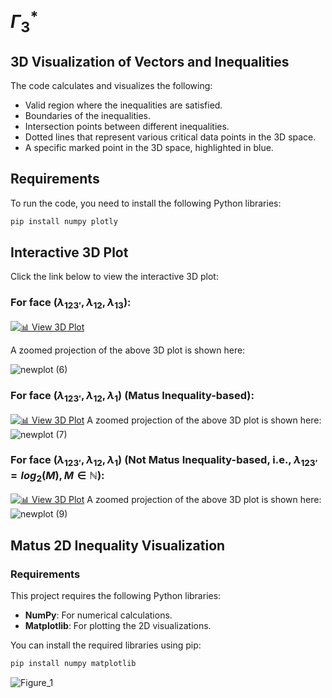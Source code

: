 # $\Gamma_3^*$

## 3D Visualization of Vectors and Inequalities

The code calculates and visualizes the following:

- Valid region where the inequalities are satisfied.
- Boundaries of the inequalities.
- Intersection points between different inequalities.
- Dotted lines that represent various critical data points in the 3D space.
- A specific marked point in the 3D space, highlighted in blue.

## Requirements

To run the code, you need to install the following Python libraries:

```bash
pip install numpy plotly
```


## Interactive 3D Plot

Click the link below to view the interactive 3D plot:
### For face ($\lambda_{123'}, \lambda_{12}, \lambda_{13}$):

[![📊 View 3D Plot](https://img.shields.io/badge/Open-3D%20Plot-blue?style=for-the-badge)](https://satyajitthakor.github.io/Gamma_3/interactive_3D_plot.html)

A zoomed projection of the above 3D plot is shown here:

![newplot (6)](https://github.com/user-attachments/assets/c2c13f91-92a2-4768-9d93-867a848d75b3)

### For face ($\lambda_{123'}, \lambda_{12}, \lambda_{1}$) (Matus Inequality-based):
[![📊 View 3D Plot](https://img.shields.io/badge/Open-3D%20Plot-blue?style=for-the-badge)](https://satyajitthakor.github.io/Gamma_3/interactive_3D_plot_12_123.html)
A zoomed projection of the above 3D plot is shown here:
![newplot (7)](https://github.com/user-attachments/assets/d7e44b07-4699-4ce3-b634-ba51521e07d3)

### For face ($\lambda_{123'}, \lambda_{12}, \lambda_{1}$) (Not Matus Inequality-based, i.e., $\lambda_{123'} = log_2(M), M \in \mathbb{N}$):
[![📊 View 3D Plot](https://img.shields.io/badge/Open-3D%20Plot-blue?style=for-the-badge)](https://satyajitthakor.github.io/Gamma_3/interactive_3D_plot_log2M_1_2_3_4.html)
A zoomed projection of the above 3D plot is shown here:
![newplot (9)](https://github.com/user-attachments/assets/31dd2617-fe18-4c3e-9a5d-2f85fbe5064d)




## Matus 2D Inequality Visualization

### Requirements

This project requires the following Python libraries:

- **NumPy**: For numerical calculations.
- **Matplotlib**: For plotting the 2D visualizations.

You can install the required libraries using pip:

```bash
pip install numpy matplotlib
```

![Figure_1](https://github.com/user-attachments/assets/259ed0d1-76ac-46db-987f-e59e6b2309a3)


